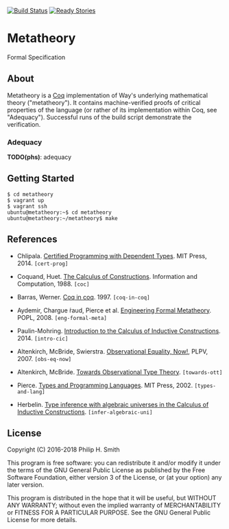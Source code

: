 <!--
  vim: fenc=utf-8 ff=unix sts=2 sw=2 et ft=markdown
-->

[![Build Status][build-status-badge]][build-status-link]
[![Ready Stories][tickets-badge]][tickets-link]

[build-status-badge]: https://travis-ci.org/waylang/metatheory.svg?branch=master
[build-status-link]: https://travis-ci.org/waylang/metatheory
[tickets-badge]: https://badge.waffle.io/waylang/metatheory.png?label=ready&title=Ready
[tickets-link]: http://waffle.io/waylang/metatheory

# Metatheory

Formal Specification

## About

Metatheory is a [Coq][coq] implementation of Way's underlying mathematical theory
("metatheory").  It contains machine-verified proofs of critical properties of the
language (or rather of its implementation within Coq, see "Adequacy").  Successful runs
of the build script demonstrate the verification.

[coq]: https://coq.inria.fr/

### Adequacy

**TODO(phs)**: adequacy

## Getting Started

```
$ cd metatheory
$ vagrant up
$ vagrant ssh
ubuntu@metatheory:~$ cd metatheory
ubuntu@metatheory:~/metatheory$ make
```

## References

* Chlipala. [Certified Programming with Dependent Types][cert-prog]. MIT Press, 2014.
  `[cert-prog]`

[cert-prog]: http://adam.chlipala.net/cpdt/

* Coquand, Huet. [The Calculus of Constructions][coc]. Information and Computation, 1988.
  `[coc]`

[coc]: http://www.sciencedirect.com/science/article/pii/0890540188900053

* Barras, Werner. [Coq in coq][coq-in-coq]. 1997. `[coq-in-coq]`

[coq-in-coq]: http://pauillac.inria.fr/~barras/coq_work-eng.html

* Aydemir, Chargue ́raud, Pierce et al. [Engineering Formal Metatheory][eng-formal-meta].
  POPL, 2008. `[eng-formal-meta]`

[eng-formal-meta]: http://www.seas.upenn.edu/~sweirich/papers/popl08-binders.pdf

* Paulin-Mohring. [Introduction to the Calculus of Inductive Constructions][intro-cic].
  2014. `[intro-cic]`

[intro-cic]: https://hal.inria.fr/hal-01094195/file/CIC.pdf

* Altenkirch, McBride, Swierstra. [Observational Equality, Now!][obs-eq-now], PLPV, 2007.
  `[obs-eq-now]`

[obs-eq-now]: http://www.cs.nott.ac.uk/~psztxa/publ/obseqnow.pdf

* Altenkirch, McBride. [Towards Observational Type Theory][towards-ott]. `[towards-ott]`

[towards-ott]: http://strictlypositive.org/ott.pdf

* Pierce. [Types and Programming Languages][types-and-lang]. MIT Press, 2002.
  `[types-and-lang]`

[types-and-lang]: http://www.cis.upenn.edu/~bcpierce/tapl/index.html

* Herbelin. [Type inference with algebraic universes in the Calculus of Inductive
  Constructions][infer-algebraic-uni]. `[infer-algebraic-uni]`

[infer-algebraic-uni]: http://pauillac.inria.fr/~herbelin/articles/univalgcci.pdf

## License

Copyright (C) 2016-2018 Philip H. Smith

This program is free software: you can redistribute it and/or modify
it under the terms of the GNU General Public License as published by
the Free Software Foundation, either version 3 of the License, or
(at your option) any later version.

This program is distributed in the hope that it will be useful,
but WITHOUT ANY WARRANTY; without even the implied warranty of
MERCHANTABILITY or FITNESS FOR A PARTICULAR PURPOSE.  See the
GNU General Public License for more details.
